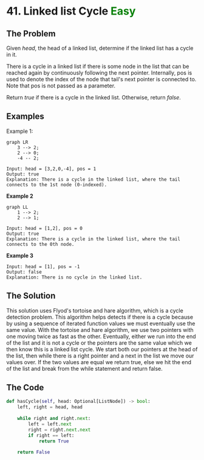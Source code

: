 # 41. Linked list Cycle <span style="color:green">Easy</span>

## **The Problem**
Given *head*, the head of a linked list, determine if the linked list has a cycle in it.

There is a cycle in a linked list if there is some node in the list that can be reached again by continuously following the next pointer. Internally, pos is used to denote the index of the node that tail's next pointer is connected to. Note that pos is not passed as a parameter.

Return *true* if there is a cycle in the linked list. Otherwise, return *false*.

## **Examples**
Example 1:
```mermaid
graph LR
    3 --> 2;
    2 --> 0;
    -4 -- 2;
```
```
Input: head = [3,2,0,-4], pos = 1
Output: true
Explanation: There is a cycle in the linked list, where the tail connects to the 1st node (0-indexed).
```
**Example 2**
```mermaid
graph LL
    1 --> 2;
    2 --> 1;
```
```
Input: head = [1,2], pos = 0
Output: true
Explanation: There is a cycle in the linked list, where the tail connects to the 0th node.
```
**Example 3**
```
Input: head = [1], pos = -1
Output: false
Explanation: There is no cycle in the linked list.
```

## **The Solution**
This solution uses Flyod's tortoise and hare algorithm, which is a cycle detection problem. This algorithm helps detects if there is a cycle because by using a sequence of iterated function values we must eventually use the same value. With the tortoise and hare algorithm, we use two pointers with one moving twice as fast as the other. Eventually, either we run into the end of the list and it is not a cycle or the pointers are the same value which we then know this is a linked list cycle.
We start both our pointers at the head of the list, then while there is a right pointer and a next in the list we move our values over. If the two values are equal we return true, else we hit the end of the list and break from the while statement and return false.

## **The Code**

```python
def hasCycle(self, head: Optional[ListNode]) -> bool:
    left, right = head, head
    
    while right and right.next:
        left = left.next
        right = right.next.next
        if right == left:
            return True
        
    return False
```